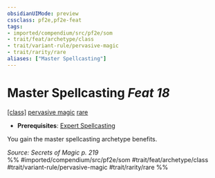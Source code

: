```yaml
---
obsidianUIMode: preview
cssclass: pf2e,pf2e-feat
tags:
- imported/compendium/src/pf2e/som
- trait/feat/archetype/class
- trait/variant-rule/pervasive-magic
- trait/rarity/rare
aliases: ["Master Spellcasting"]
---
```

# Master Spellcasting  *Feat 18*  
[[class]](/rules/traits/any-class-som.md)  [pervasive magic](pervasive-magic-som.md)  [rare](rare.md)  

- **Prerequisites**: [Expert Spellcasting](expert-spellcasting-som.md)

You gain the master spellcasting archetype benefits.

*Source: Secrets of Magic p. 219*  
%% #imported/compendium/src/pf2e/som #trait/feat/archetype/class #trait/variant-rule/pervasive-magic #trait/rarity/rare %%